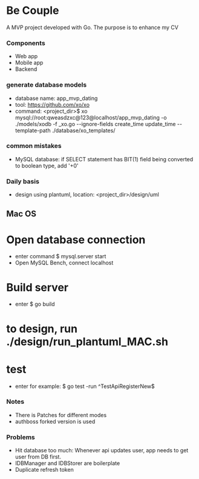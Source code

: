 # Be Couple #

A MVP project developed with Go. The purpose is to enhance my CV

### Components ###

* Web app
* Mobile app
* Backend

### generate database models ###
* database name: app_mvp_dating
* tool: https://github.com/xo/xo
* command:  <project_dir>$ xo mysql://root:qweasdzxc@123@localhost/app_mvp_dating -o ./models/xodb -f _xo.go --ignore-fields create_time update_time --template-path ./database/xo_templates/

### common mistakes
* MySQL database: if SELECT statement has BIT(1) field being converted to boolean type, add '+0'

### Daily basis
* design using plantuml, location: <project_dir>/design/uml
## Mac OS
# Open database connection
* enter command $ mysql.server start
* Open MySQL Bench, connect localhost
# Build server
* enter $ go build
# to design, run ./design/run_plantuml_MAC.sh
# test
* enter for example: $ go test -run ^TestApiRegisterNew$

### Notes
* There is Patches for different modes
* authboss forked version is used

### Problems
* Hit database too much: Whenever api updates user, app needs to get user from DB first.
* IDBManager and IDBStorer are boilerplate
* Duplicate refresh token
